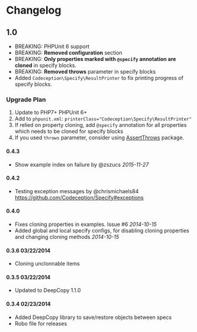 # Changelog

## 1.0

* BREAKING: PHPUnit 6 support
* BREAKING: **Removed configuration** section
* BREAKING: **Only properties marked with `@specify` annotation are cloned** in specify blocks.
* BREAKING: **Removed throws** parameter in specify blocks 
* Added `Codeception\Specify\ResultPrinter` to fix printing progress of specify blocks.

### Upgrade Plan

1. Update to PHP7+ PHPUnit 6+
2. Add to `phpunit.xml`: `printerClass="Codeception\Specify\ResultPrinter"`
3. If relied on property cloning, add `@specify` annotation for all properties which needs to be cloned for specify blocks
4. If you used `throws` parameter, consider using [AssertThrows](https://github.com/Codeception/AssertThrows) package.

#### 0.4.3

* Show example index on failure by @zszucs *2015-11-27*


#### 0.4.2

* Testing exception messages by @chrismichaels84 https://github.com/Codeception/Specify#exceptions

#### 0.4.0

* Fixes cloning properties in examples. Issue #6 *2014-10-15*
* Added global and local specify configs, for disabling cloning properties and changing cloning methods *2014-10-15*


#### 0.3.6 03/22/2014

* Cloning unclonnable items


#### 0.3.5 03/22/2014

* Updated to DeepCopy 1.1.0


#### 0.3.4 02/23/2014

* Added DeepCopy library to save/restore objects between specs
* Robo file for releases
